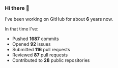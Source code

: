 ### Hi there 👋

I've been working on GitHub for about **6** years now.

In that time I've:

- Pushed **1687** commits
- Opened **92** issues
- Submitted **116** pull requests
- Reviewed **87** pull requests
- Contributed to **28** public repositories


<!-- ![My scrobbles](https://www.last.fm/user/dotdub) -->
<!-- https://www.last.fm/user/dotdub/library/albums?from=2025-03-12&to={{ TODAY_DATE }} -->


<!-- [![GitHub Streak](https://streak-stats.demolab.com?user=darynwhite&theme=dark&hide_border=true&date_format=%5BY.%5Dn.j&background=45%2C192ED0%2C000000)](https://git.io/streak-stats) -->
